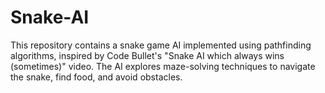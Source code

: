 # Snake-AI
This repository contains a snake game AI implemented using pathfinding algorithms, inspired by Code Bullet's "Snake AI which always wins (sometimes)" video. The AI explores maze-solving techniques to navigate the snake, find food, and avoid obstacles.
